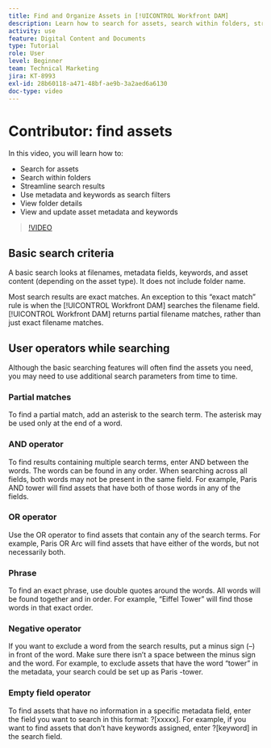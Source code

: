 ```yaml
---
title: Find and Organize Assets in [!UICONTROL Workfront DAM]
description: Learn how to search for assets, search within folders, streamline search results, use metadata and keywords as search filters, and more in [!UICONTROL Workfront DAM].
activity: use
feature: Digital Content and Documents
type: Tutorial
role: User
level: Beginner
team: Technical Marketing
jira: KT-8993
exl-id: 28b60118-a471-48bf-ae9b-3a2aed6a6130
doc-type: video
---
```

# Contributor: find assets

In this video, you will learn how to:

* Search for assets
* Search within folders
* Streamline search results
* Use metadata and keywords as search filters
* View folder details
* View and update asset metadata and keywords

>[!VIDEO](https://video.tv.adobe.com/v/335253/?quality=12&learn=on)

## Basic search criteria

A basic search looks at filenames, metadata fields, keywords, and asset content (depending on the asset type). It does not include folder name.

Most search results are exact matches. An exception to this “exact match” rule is when the [!UICONTROL Workfront DAM] searches the filename field. [!UICONTROL Workfront DAM] returns partial filename matches, rather than just exact filename matches.

## User operators while searching

Although the basic searching features will often find the assets you need, you may need to use additional search parameters from time to time.

### Partial matches

To find a partial match, add an asterisk to the search term. The asterisk may be used only at the end of a word.

### AND operator

To find results containing multiple search terms, enter AND between the words. The words can be found in any order. When searching across all fields, both words may not be present in the same field. For example, Paris AND tower will find assets that have both of those words in any of the fields.

### OR operator

Use the OR operator to find assets that contain any of the search terms. For example, Paris OR Arc will find assets that have either of the words, but not necessarily both.

### Phrase

To find an exact phrase, use double quotes around the words. All words will be found together and in order. For example, “Eiffel Tower” will find those words in that exact order.

### Negative operator

If you want to exclude a word from the search results, put a minus sign (–) in front of the word. Make sure there isn’t a space between the minus sign and the word. For example, to exclude assets that have the word “tower” in the metadata, your search could be set up as Paris -tower.

### Empty field operator

To find assets that have no information in a specific metadata field, enter the field you want to search in this format: ?[xxxxx]. For example, if you want to find assets that don’t have keywords assigned, enter ?[keyword] in the search field.
